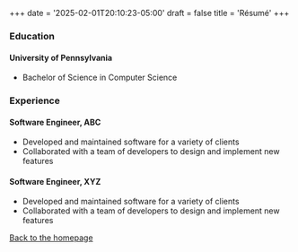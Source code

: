+++
date = '2025-02-01T20:10:23-05:00'
draft = false
title = 'Résumé'
+++

### Education

#### University of Pennsylvania

- Bachelor of Science in Computer Science

### Experience

#### Software Engineer, ABC

- Developed and maintained software for a variety of clients
- Collaborated with a team of developers to design and implement new features

#### Software Engineer, XYZ

- Developed and maintained software for a variety of clients
- Collaborated with a team of developers to design and implement new features

[Back to the homepage](/)
